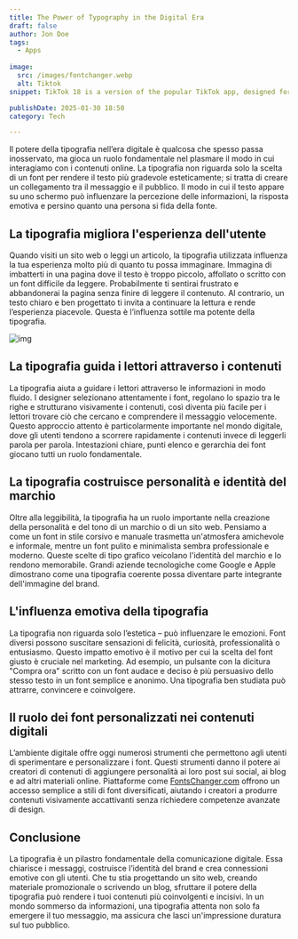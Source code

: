 ```yaml
---
title: The Power of Typography in the Digital Era
draft: false
author: Jon Doe 
tags:
  - Apps
  
image:
  src: /images/fontchanger.webp
  alt: Tiktok
snippet: TikTok 18 is a version of the popular TikTok app, designed for users who want fewer restrictions on content.

publishDate: 2025-01-30 18:50
category: Tech

---
```


Il potere della tipografia nell’era digitale è qualcosa che spesso passa inosservato, ma gioca un ruolo fondamentale nel plasmare il modo in cui interagiamo con i contenuti online. La tipografia non riguarda solo la scelta di un font per rendere il testo più gradevole esteticamente; si tratta di creare un collegamento tra il messaggio e il pubblico. Il modo in cui il testo appare su uno schermo può influenzare la percezione delle informazioni, la risposta emotiva e persino quanto una persona si fida della fonte.

## La tipografia migliora l'esperienza dell'utente ##

Quando visiti un sito web o leggi un articolo, la tipografia utilizzata influenza la tua esperienza molto più di quanto tu possa immaginare. Immagina di imbatterti in una pagina dove il testo è troppo piccolo, affollato o scritto con un font difficile da leggere. Probabilmente ti sentirai frustrato e abbandonerai la pagina senza finire di leggere il contenuto. Al contrario, un testo chiaro e ben progettato ti invita a continuare la lettura e rende l’esperienza piacevole. Questa è l’influenza sottile ma potente della tipografia.

![img](/images/fontchanger.webp )

## La tipografia guida i lettori attraverso i contenuti ##

La tipografia aiuta a guidare i lettori attraverso le informazioni in modo fluido. I designer selezionano attentamente i font, regolano lo spazio tra le righe e strutturano visivamente i contenuti, così diventa più facile per i lettori trovare ciò che cercano e comprendere il messaggio velocemente. Questo approccio attento è particolarmente importante nel mondo digitale, dove gli utenti tendono a scorrere rapidamente i contenuti invece di leggerli parola per parola. Intestazioni chiare, punti elenco e gerarchia dei font giocano tutti un ruolo fondamentale.

## La tipografia costruisce personalità e identità del marchio ##

Oltre alla leggibilità, la tipografia ha un ruolo importante nella creazione della personalità e del tono di un marchio o di un sito web. Pensiamo a come un font in stile corsivo e manuale trasmetta un'atmosfera amichevole e informale, mentre un font pulito e minimalista sembra professionale e moderno. Queste scelte di tipo grafico veicolano l'identità del marchio e lo rendono memorabile. Grandi aziende tecnologiche come Google e Apple dimostrano come una tipografia coerente possa diventare parte integrante dell'immagine del brand.

## L'influenza emotiva della tipografia ##

La tipografia non riguarda solo l’estetica – può influenzare le emozioni. Font diversi possono suscitare sensazioni di felicità, curiosità, professionalità o entusiasmo. Questo impatto emotivo è il motivo per cui la scelta del font giusto è cruciale nel marketing. Ad esempio, un pulsante con la dicitura "Compra ora" scritto con un font audace e deciso è più persuasivo dello stesso testo in un font semplice e anonimo. Una tipografia ben studiata può attrarre, convincere e coinvolgere.

## Il ruolo dei font personalizzati nei contenuti digitali ##

L’ambiente digitale offre oggi numerosi strumenti che permettono agli utenti di sperimentare e personalizzare i font. Questi strumenti danno il potere ai creatori di contenuti di aggiungere personalità ai loro post sui social, ai blog e ad altri materiali online. Piattaforme come [FontsChanger.com](https://fontschanger.com/ ) offrono un accesso semplice a stili di font diversificati, aiutando i creatori a produrre contenuti visivamente accattivanti senza richiedere competenze avanzate di design.

## Conclusione ##

La tipografia è un pilastro fondamentale della comunicazione digitale. Essa chiarisce i messaggi, costruisce l’identità del brand e crea connessioni emotive con gli utenti. Che tu stia progettando un sito web, creando materiale promozionale o scrivendo un blog, sfruttare il potere della tipografia può rendere i tuoi contenuti più coinvolgenti e incisivi. In un mondo sommerso da informazioni, una tipografia attenta non solo fa emergere il tuo messaggio, ma assicura che lasci un'impressione duratura sul tuo pubblico.

